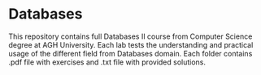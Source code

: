 # Databases
This repository contains full Databases II course from Computer Science degree at AGH University. Each lab tests the understanding and practical usage of the different field from Databases domain. Each folder contains .pdf file with exercises and .txt file with provided solutions.
